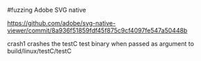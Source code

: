 #fuzzing Adobe SVG native

https://github.com/adobe/svg-native-viewer/commit/8a936f51859fdf45f875c9cf4097fe547a50448b

crash1 crashes the testC test binary when passed as argument to build/linux/testC/testC


